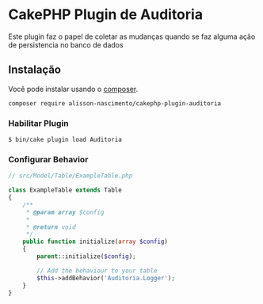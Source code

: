 # CakePHP Plugin de Auditoria

Este plugin faz o papel de coletar as mudanças quando se faz alguma ação de persistencia no banco de dados

## Instalação

Você pode instalar usando o [composer](http://getcomposer.org).

```
composer require alisson-nascimento/cakephp-plugin-auditoria
```
### Habilitar Plugin

```
$ bin/cake plugin load Auditoria
```

### Configurar Behavior

```php
// src/Model/Table/ExampleTable.php

class ExampleTable extends Table
{
    /**
     * @param array $config
     *
     * @return void
     */
    public function initialize(array $config)
    {
        parent::initialize($config);

        // Add the behaviour to your table
        $this->addBehavior('Auditoria.Logger');
    }
}
```
